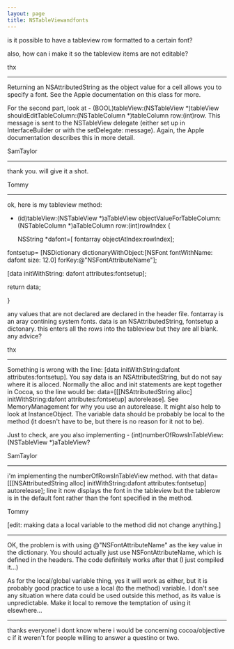 ```yaml
---
layout: page
title: NSTableViewandfonts
---
```


is it possible to have a tableview row formatted to a certain font? 

also, how can i make it so the tableview items are not editable?

thx

----

Returning an NSAttributedString as the object value for a cell allows you to specify a font. See the Apple documentation on this class for more.

For the second part, look at - (BOOL)tableView:(NSTableView *)tableView shouldEditTableColumn:(NSTableColumn *)tableColumn row:(int)row. This message is sent to the NSTableView delegate (either set up in InterfaceBuilder or with the setDelegate: message). Again, the Apple documentation describes this in more detail.

SamTaylor

----

thank you. will give it a shot.

Tommy

----

ok, here is my tableview method:

- (id)tableView:(NSTableView *)aTableView objectValueForTableColumn:(NSTableColumn *)aTableColumn row:(int)rowIndex {
   
     NSString *dafont=[ fontarray objectAtIndex:rowIndex];

fontsetup= [NSDictionary dictionaryWithObject:[NSFont fontWithName: dafont size: 12.0] forKey:@"NSFontAttributeName"];
 
  [data initWithString: dafont attributes:fontsetup];
  
   return data;
 

}


any values that are not declared are declared in the header file. fontarray is an aray contining system fonts. data is an NSAttributedString, fontsetup a dictonary. this enters all the rows into the tableview but they are all blank. any advice?

thx

----

Something is wrong with the line: [data initWithString:dafont attributes:fontsetup]. You say data is an NSAttributedString, but do not say where it is alloced. Normally the alloc and init statements are kept together in Cocoa, so the line would be: data=[[[NSAttributedString alloc] initWithString:dafont attributes:fontsetup] autorelease]. See MemoryManagement for why you use an autorelease. It might also help to look at InstanceObject. The variable data should be probably be local to the method (it doesn't have to be, but there is no reason for it not to be).

Just to check, are you also implementing - (int)numberOfRowsInTableView:(NSTableView *)aTableView?

SamTaylor

----

i'm implementing the numberOfRowsInTableView method. with that data=[[[NSAttributedString alloc] initWithString:dafont attributes:fontsetup] autorelease]; line it now displays the font in the tableview but the tablerow is in the default font rather than the font specified in the method.

Tommy

[edit: making data a local variable to the method did not change anything.]

----

OK, the problem is with using @"NSFontAttributeName" as the key value in the dictionary. You should actually just use NSFontAttributeName, which is defined in the headers. The code definitely works after that (I just compiled it...)

As for the local/global variable thing, yes it will work as either, but it is probably good practice to use a local (to the method) variable. I don't see any situation where data could be used outside this method, as its value is unpredictable. Make it local to remove the temptation of using it elsewhere...

----

thanks everyone! i dont know where i would be concerning cocoa/objective c if it weren't for people willing to answer a questino or two.

